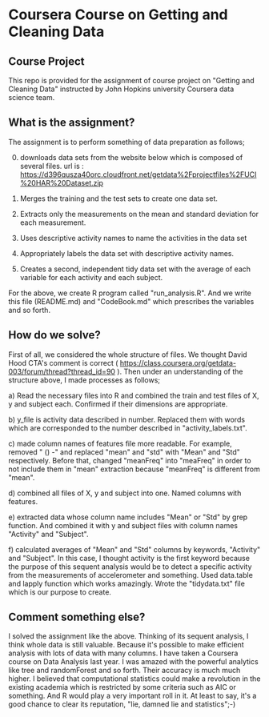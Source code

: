 Coursera Course on Getting and Cleaning Data
==========

Course Project 
-------------

This repo is provided for the assignment of course project on "Getting and Cleaning Data"  instructed by John Hopkins university Coursera data science team.

What is the assignment?
------------------------
The assignment is to perform something of data preparation as follows;

0) downloads data sets from the website below which is composed of several files.
    url is : https://d396qusza40orc.cloudfront.net/getdata%2Fprojectfiles%2FUCI%20HAR%20Dataset.zip

1) Merges the training and the test sets to create one data set.

2) Extracts only the measurements on the mean and standard deviation for each measurement. 

3) Uses descriptive activity names to name the activities in the data set

4) Appropriately labels the data set with descriptive activity names. 

5) Creates a second, independent tidy data set with the average of each variable for each activity and each subject. 

For the above, we create R program called "run_analysis.R". And we write this file (README.md) and "CodeBook.md" which prescribes the variables and so forth.


How do we solve?
--------------------
First of all, we considered the whole structure of files. We thought David Hood CTA's comment is correct ( https://class.coursera.org/getdata-003/forum/thread?thread_id=90 ). Then under an understanding of the structure above, I made processes as follows;

a) Read the necessary files into R and combined the train and test files of X, y and subject each. Confirmed if their dimensions are appropriate.

b) y_file is activity data described in number. Replaced them with words which are corresponded to the number described in "activity_labels.txt".

c) made column names of features file more readable. For example, removed " () -" and replaced "mean" and "std" with "Mean" and "Std" respectively. Before that, changed "meanFreq" into "meaFreq" in order to not include them in "mean" extraction because "meanFreq" is different from "mean".

d) combined all files of X, y and subject into one. Named columns with features.

e) extracted data whose column name includes "Mean" or "Std" by grep function. And combined it with y and subject files with column names "Activity" and "Subject".

f) calculated averages of "Mean" and "Std" columns by keywords, "Activity" and "Subject". In this case, I thought activity is the first keyword because the purpose of this sequent analysis would be to detect a specific activity from the measurements of accelerometer and something. Used data.table and lapply function which works amazingly. Wrote the "tidydata.txt" file which is our purpose to create.


Comment something else?
-----------------------
I solved the assignment like the above. Thinking of its sequent analysis, I think whole data is still valuable. Because it's possible to make efficient analysis with lots of data with many columns. I have taken a Coursera course on Data Analysis last year. I was amazed with the powerful analytics like tree and randomForest and so forth. Their accuracy is much much higher. I believed that computational statistics could make a revolution in the existing academia which is restricted by some criteria such as AIC or something. And R would play a very important roll in it. At least to say, it's a good chance to clear its reputation, "lie, damned lie and statistics";-)




